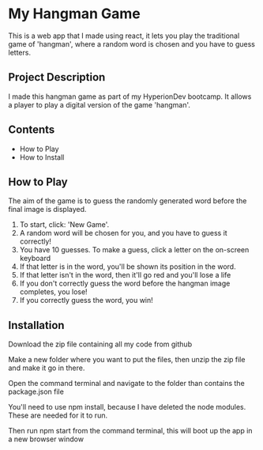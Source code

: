 # My Hangman Game

This is a web app that I made using react, it lets you play the traditional game of 'hangman', where a random word is chosen and you have to guess letters.

## Project Description

I made this hangman game as part of my HyperionDev bootcamp. It allows a player to play a digital version of the game 'hangman'.

## Contents
* How to Play
* How to Install

## How to Play

The aim of the game is to guess the randomly generated word before the final image is displayed.

 1. To start, click: 'New Game'.
 2. A random word will be chosen for you, and you have to guess it correctly!
 3. You have 10 guesses. To make a guess, click a letter on the on-screen keyboard
 4. If that letter is in the word, you'll be shown its position in the word.
 5. If that letter isn't in the word, then it'll go red and you'll lose a life
 6. If you don't correctly guess the word before the hangman image completes, you lose!
 7. If you correctly guess the word, you win!

## Installation

Download the zip file containing all my code from github

Make a new folder where you want to put the files, then unzip the zip file and make it go in there.

Open the command terminal and navigate to the folder than contains the package.json file

You'll need to use npm install, because I have deleted the node modules. These are needed for it to run.

Then run npm start from the command terminal, this will boot up the app in a new browser window


